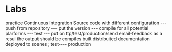 # Labs
practice 
Continuous Integration 
Source code with different configuration ---push from repository --- put the version --- compile for all potential plarforms --- test --- put on ttp/test/production/send email-feedback
as a resul the output should be compiles built distribuited documentation deployed to scenes ; test---- production 
